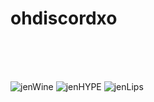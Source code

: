 # ohdiscordxo

<br><br><br>

![](https://github.com/kmddd59/emojis/tree/master/Discord%20Server%20Emotes/ohdiscordxo/jenWine.png "jenWine")
![](https://github.com/kmddd59/emojis/tree/master/Discord%20Server%20Emotes/ohdiscordxo/jenHYPE.png "jenHYPE")
![](https://github.com/kmddd59/emojis/tree/master/Discord%20Server%20Emotes/ohdiscordxo/jenLips.png "jenLips")

<br><br><br>